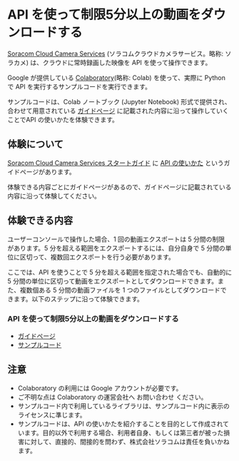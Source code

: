 # API を使って制限5分以上の動画をダウンロードする

[Soracom Cloud Camera Services](https://soracom.jp/sora_cam/) (ソラコムクラウドカメラサービス。略称: ソラカメ) は、クラウドに常時録画した映像を API を使って操作できます。

Google が提供している [Colaboratory](https://colab.research.google.com/)(略称: Colab) を使って、実際に Python で API を実行するサンプルコードを実行できます。

サンプルコードは、Colab ノートブック (Jupyter Notebook) 形式で提供され、合わせて用意されている [ガイドページ](https://users.soracom.io/ja-jp/guides/soracom-cloud-camera-services/about-api-examples/) に記載された内容に沿って操作していくことでAPI の使いかたを体験できます。

## 体験について

[Soracom Cloud Camera Services スタートガイド](https://users.soracom.io/ja-jp/guides/soracom-cloud-camera-services/) に [API の使いかた](https://users.soracom.io/ja-jp/guides/soracom-cloud-camera-services/about-api-examples/) というガイドページがあります。

体験できる内容ごとにガイドページがあるので、ガイドページに記載されている内容に沿って体験してください。

## 体験できる内容

ユーザーコンソールで操作した場合、1 回の動画エクスポートは 5 分間の制限 があります。5 分を超える範囲をエクスポートするには、自分自身で 5 分間の単位に区切って、複数回エクスポートを行う必要があります。

ここでは、API を使うことで 5 分を超える範囲を指定された場合でも、自動的に 5 分間の単位に区切って動画をエクスポートとしてダウンロードできます。また、複数個ある 5 分間の動画ファイルを 1 つのファイルとしてダウンロードできます。以下のステップに沿って体験できます。

### API を使って制限5分以上の動画をダウンロードする

-  [ガイドページ](https://users.soracom.io/ja-jp/guides/soracom-cloud-camera-services/api-examples-download-videos-longer-than-limits/)
-  [サンプルコード](https://github.com/soracom-labs/sora-cam-api-examples/tree/main/download_videos_longer_than_limits/)

## 注意

- Colaboratory の利用には Google アカウントが必要です。
- ご不明な点は Colaboratory の運営会社へ お問い合わせ ください。
- サンプルコード内で利用しているライブラリは、サンプルコード内に表示のライセンスに準じます。
- サンプルコードは、API の使いかたを紹介することを目的として作成されています。目的以外で利用する場合、利用者自身、もしくは第三者が被った損害に対して、直接的、間接的を問わず、株式会社ソラコムは責任を負いかねます。